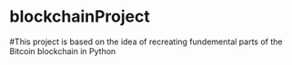 # blockchainProject
#This project is based on the idea of recreating fundemental parts of the Bitcoin blockchain in Python
